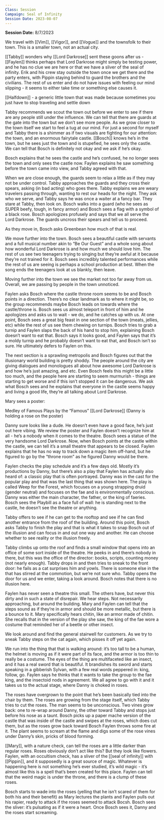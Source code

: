 ```yaml
---
Class: Session
Campaign: Seal of Infinity
Session Date: 2023-08-07
---
```

**Session Date:** 8/7/2023

We travel with [[Vim]], [[Vigor]], and [[Vogue]] and the townsfolk to their town. This is a smaller town, not an actual city.

[[Tabby]] wonders why [[Lord Darkrose]] sent these goons after us - [[Faylen]] thinks perhaps that Lord Darkrose might simply be testing power, and he has no clue we are here or that we have a sliver of the seal of infinity. Erik and his crew stay outside the town once we get there and the party enters, with Pippin staying behind to guard the brothers and the civilians. The rest of us enter and do not have issues with feeling our mind slipping - it seems to either take time or something else causes it.

[[Halfdown]] - a generic little town that was made because sometimes you just have to stop traveling and settle down

Tabby recommends we scout the town out before we enter to see if there are any people still under the influence. We can tell that there are guards at the gate into the town but we don’t see more people. As we grow closer to the town itself we start to feel a tug at our mind. For just a second for myself and Tabby there is a shimmer as if two visuals are fighting for our attention: the town, and an enormous fairytale castle. [[Bosch]] knows he’s in the town, but he sees just the town and is stupefied, he sees only the castle. We can tell that Bosch is definitely not okay and we ask if he’s okay.

Bosch explains that he sees the castle and he’s confused, he no longer sees the town and only sees the castle now. Faylen explains he saw something before the town came into view, and Tabby agreed with that.

When we are close enough, the guards seem to relax a little as if they may not be under control. Tabby approaches the guards and they cross their spears, asking (in bad acting) who goes there. Tabby explains we are weary travelers passing through, wanting to rest our heads for the night. They ask who we serve, and Tabby says he was once a waiter at a fancy bar. They stare at Tabby, then look on. Bosch walks into a guard (who he sees as SUPER beefy, tough, in fancy armor) and Bosch sees a flag with a symbol of a black rose. Bosch apologizes profusely and says that we all serve the Lord Darkrose. The guards uncross their spears and tell us to proceed.

As they move in, Bosch asks Greenbean how much of that is real.

We move further into the town. Bosch sees a beautiful castle with servants and a full musical number akin to “Be Our Guest” and a whole song about how wonderful Lord Darkrose is and how much we should love him. The rest of us see two teenagers trying to singing but they’re awful at it because they’re not trained for it. Bosch sees incredibly talented performances while the rest of us are seeing is perhaps a school production at best. When the song ends the teenagers look at us blankly, then leave.

Moving further into the town we see the market not too far away from us. Overall, we are passing by people in the town unnoticed.

Faylen asks Bosch where the castle throne room seems to be and Bosch points in a direction. There’s no clear landmark as to where it might be, so the group recommends maybe Bosch leads on towards where the castle/throne is. Bosch sees us almost teleport in front of him and he apologizes and asks us to wait - we do, and he catches up with us. At one point, Bosch sees a great big feast in one section of the town (meats, jellies, etc) while the rest of us see them chewing on turnips. Bosch tries to grab a turnip and Faylen slaps the back of his hand to stop him, explaining Bosch doesn’t want to eat that. Bosch says it looks good, and Faylen says that it’s a moldy turnip and he probably doesn’t want to eat that, and Bosch isn’t so sure. He ultimately defers to Faylen on this.

The next section is a sprawling metropolis and Bosch figures out that the illusionary world building is pretty shoddy. The people around the city are giving dialogues and monologues all about how awesome Lord Darkrose is and how he’s just amazing, and etc. Even Bosch feels this might be a little too much, and the people here are starting to seem murmurish - things are starting to get worse and if this isn’t stopped it can be dangerous. We ask what Bosch sees and he explains that everyone in the castle seems happy and living a good life, they’re all talking about Lord Darkrose.

Mary sees a poster:

Medley of Famous Plays by the “Famous” [[Lord Darkrose]] (Danny is holding a rose on the poster)

Danny sure looks like a dude. He doesn’t even have a good face, he’s just out here vibing. We review the poster and Faylen doesn’t recognize him at all - he’s a nobody when it comes to the theatre. Bosch sees a statue of the very handsome Lord Darkrose. Now, when Bosch points at the castle within the castle, we can tell it’s a small theatre that appears to be closed. Faylen explains that he has no way to track down a magic item off-hand, but he figured to go by the “throne room” as he figured Danny would be there.

Faylen checks the play schedule and it’s a few days old. Mostly it’s productions by Danny, but there’s also a play that Faylen has actually also heard of: a classic play that is often portrayed. Danny was in the cast for the popular play and that was the last thing that was shown here. The play is called Weep for the Forest, which focuses on a young strapping druid (gender neutral) and focuses on the fae and is environmentally conscious. Danny was either the main character, the father, or the king of faeries. Bosch sees the Playbill as a face full of wall: he is standing next to the castle, he doesn’t see the theatre or anything.

Tabby offers to see if he can get to the rooftop and see if he can find another entrance from the roof of the building. Around this point, Bosch asks Tabby to finish the play and that is what it takes to snap Bosch out of the illusion and can focus in and out one way and another. He can choose whether to see reality or the illusion freely.

Tabby climbs up onto the roof and finds a small window that opens into an office of some sort inside of the theatre. He peeks in and there’s nobody in there, but this was the office of the director: books, scripts, counting money (not nearly enough). Tabby drops in and then tries to sneak to the front door: he fails as a cat surprises him and yowls. There is someone else in the that has stirred at the commotion, but we’re not sure who. Tabby opens the door for us and we enter, taking a look around. Bosch notes that there is no illusion here.

Faylen has never seen a theatre this small. The others have, but never this dirty and in such a state of disrepair. We hear steps. Not necessarily approaching, but around the building. Mary and Faylen can tell that the steps sound as if they’re in armor and should be more metallic, but there is a bounce to it. Mary specifically hears chitin, like an armor made of chitin. She recalls that in the version of the play she saw, the king of the fae wore a costume that reminded her of a beetle or other insect.

We look around and find the general stairwell for customers. As we try to sneak Tabby steps on the cat again, which pisses it off yet again.

We run into the thing that that is walking around: it’s too tall to be a human, the helmet is moving as if it were part of its face, and the armor is too thin to really be a costume. The eyes of the thing are multifaceted like an insect, and it has a real sword that is beautiful. It brandishes its sword and starts speaking in a gibberish Sylvan, with a few real words peppered in: king, follow, go. Faylen says he thinks that it wants to take the group to the fae king, and the insectoid nods in agreement. We all agree to go with it and it takes us to the actual stage, where Danny is choked in roses.

The roses have overgrown to the point that he’s been basically tied into the chair by them. The roses are growing from the stage itself, which Tabby tries to cut the roses. The man seems to be unconscious. Two vines grow back: one to re-wrap around Danny, the other toward Tabby and stops just before his nose as a taunt. Bosch picks up a paper mache version of the castle that was inside of the castle and swipes at the roses, which does cut them, but as the roses grow back toward Bosch Faylen throws some fire at it. The plant seems to scream at the flame and digs some of the rose vines under Danny’s skin, pricks of blood forming.

[[Mary]], with a nature check, can tell the roses are a little darker than regular roses. Roses obviously don’t act like this? But they look like flowers. Faylen, with an occultism check, has a sliver of the [[seal of infinity]] with [[Pippin]], and it supposedly is a great source of magic. Whatever is happening here is not something he’s ever studied, it’s wild magic - it’s almost like this is a spell that’s been created for this place. Faylen can tell that the weird magic is under the throne, and there is a clump of these roses.

Bosch starts to wade into the roses (yelling that he isn’t scared of them for both his and their benefit) as Mary lectures the plants and Faylen pulls out his rapier, ready to attack if the roses seemed to attack Bocsh. Bosch sees the sliver: it’s pulsating as if it were a heart. Once Bosch sees it, Danny and the roses start screaming.